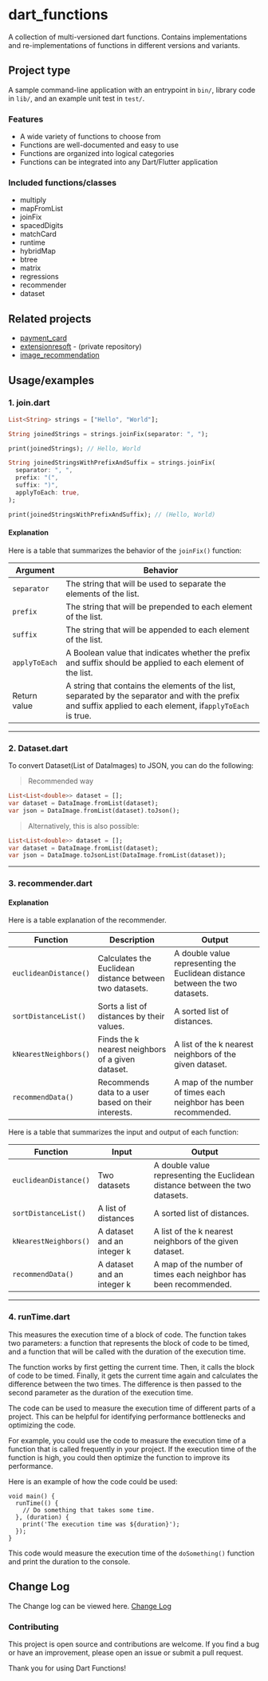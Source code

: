 # dart_functions

A collection of multi-versioned dart functions.
Contains implementations and re-implementations of functions in different versions and variants.

## Project type

A sample command-line application with an entrypoint in `bin/`, library code
in `lib/`, and an example unit test in `test/`.

### Features

* A wide variety of functions to choose from
* Functions are well-documented and easy to use
* Functions are organized into logical categories
* Functions can be integrated into any Dart/Flutter application

### Included functions/classes

* multiply
* mapFromList
* joinFix
* spacedDigits
* matchCard
* runtime
* hybridMap
* btree
* matrix
* regressions
* recommender
* dataset

## Related projects

* [payment_card](https://github.com/kenresoft/payment_card)
* [extensionresoft](https://github.com/kenresoft/extensionresoft) - (private repository)
* [image_recommendation](https://github.com/kenresoft/image_recommendation)

## Usage/examples

### 1. join.dart

```dart
List<String> strings = ["Hello", "World"];

String joinedStrings = strings.joinFix(separator: ", ");

print(joinedStrings); // Hello, World

String joinedStringsWithPrefixAndSuffix = strings.joinFix(
  separator: ", ",
  prefix: "(",
  suffix: ")",
  applyToEach: true,
);

print(joinedStringsWithPrefixAndSuffix); // (Hello, World)
```

#### Explanation

Here is a table that summarizes the behavior of the `joinFix()` function:

| Argument      | Behavior                                                                                                                                                     |
|---------------|--------------------------------------------------------------------------------------------------------------------------------------------------------------|
| `separator`   | The string that will be used to separate the elements of the list.                                                                                           |
| `prefix`      | The string that will be prepended to each element of the list.                                                                                               |
| `suffix`      | The string that will be appended to each element of the list.                                                                                                |
| `applyToEach` | A Boolean value that indicates whether the prefix and suffix should be applied to each element of the list.                                                  |
| Return value  | A string that contains the elements of the list, separated by the separator and with the prefix and suffix applied to each element, if`applyToEach` is true. |

---

### 2. Dataset.dart

To convert Dataset(List of DataImages) to JSON, you can do the following:

> Recommended way

```dart
List<List<double>> dataset = [];
var dataset = DataImage.fromList(dataset);
var json = DataImage.fromList(dataset).toJson();
```

> Alternatively, this is also possible:

```dart
List<List<double>> dataset = [];
var dataset = DataImage.fromList(dataset);
var json = DataImage.toJsonList(DataImage.fromList(dataset));
```

---

### 3. recommender.dart

#### Explanation

Here is a table explanation of the recommender.

| **Function**          | **Description**                                         | **Output**                                                                   |
|-----------------------|---------------------------------------------------------|------------------------------------------------------------------------------|
| `euclideanDistance()` | Calculates the Euclidean distance between two datasets. | A double value representing the Euclidean distance between the two datasets. |
| `sortDistanceList()`  | Sorts a list of distances by their values.              | A sorted list of distances.                                                  |
| `kNearestNeighbors()` | Finds the k nearest neighbors of a given dataset.       | A list of the k nearest neighbors of the given dataset.                      |
| `recommendData()`     | Recommends data to a user based on their interests.     | A map of the number of times each neighbor has been recommended.             |

Here is a table that summarizes the input and output of each function:

| **Function**          | **Input**                  | **Output**                                                                   |
|-----------------------|----------------------------|------------------------------------------------------------------------------|
| `euclideanDistance()` | Two datasets               | A double value representing the Euclidean distance between the two datasets. |
| `sortDistanceList()`  | A list of distances        | A sorted list of distances.                                                  |
| `kNearestNeighbors()` | A dataset and an integer k | A list of the k nearest neighbors of the given dataset.                      |
| `recommendData()`     | A dataset and an integer k | A map of the number of times each neighbor has been recommended.             |

---

### 4. runTime.dart
This measures the execution time of a block of code. The function takes two parameters: a function that represents the block of code to be timed, and a function that will be called with the duration of the execution time.

The function works by first getting the current time. Then, it calls the block of code to be timed. Finally, it gets the current time again and calculates the difference between the two times. The difference is then passed to the second parameter as the duration of the execution time.

The code can be used to measure the execution time of different parts of a project. This can be helpful for identifying performance bottlenecks and optimizing the code.

For example, you could use the code to measure the execution time of a function that is called frequently in your project. If the execution time of the function is high, you could then optimize the function to improve its performance.

Here is an example of how the code could be used:

```
void main() {
  runTime(() {
    // Do something that takes some time.
  }, (duration) {
    print('The execution time was ${duration}');
  });
}
```

This code would measure the execution time of the `doSomething()` function and print the duration to the console.



## Change Log

The Change log can be viewed here.
[Change Log](CHANGELOG.md)

### Contributing

This project is open source and contributions are welcome.
If you find a bug or have an improvement, please open an issue or submit a pull request.

Thank you for using Dart Functions!

